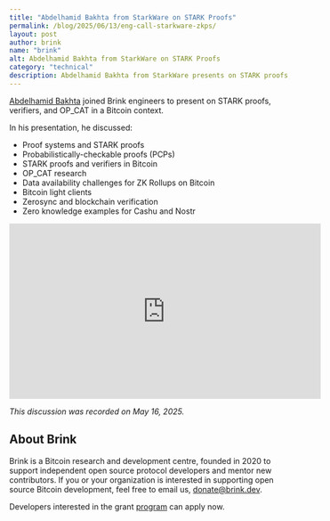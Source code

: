 ```yaml
---
title: "Abdelhamid Bakhta from StarkWare on STARK Proofs"
permalink: /blog/2025/06/13/eng-call-starkware-zkps/
layout: post
author: brink
name: "brink"
alt: Abdelhamid Bakhta from StarkWare on STARK Proofs
category: "technical"
description: Abdelhamid Bakhta from StarkWare presents on STARK proofs, verifiers, and OP_CAT in the context of Bitcoin.
---
```


[Abdelhamid Bakhta][abdel] joined Brink engineers to present on STARK proofs,
verifiers, and OP_CAT in a Bitcoin context.

In his presentation, he discussed:

- Proof systems and STARK proofs
- Probabilistically-checkable proofs (PCPs)
- STARK proofs and verifiers in Bitcoin
- OP_CAT research
- Data availability challenges for ZK Rollups on Bitcoin
- Bitcoin light clients
- Zerosync and blockchain verification
- Zero knowledge examples for Cashu and Nostr

<iframe width="560" height="315" src="https://www.youtube.com/embed/kE4SDcvH0eg?si=oUBW5yNShzLnx3GU" title="YouTube video player" frameborder="0" allow="accelerometer; autoplay; clipboard-write; encrypted-media; gyroscope; picture-in-picture; web-share" referrerpolicy="strict-origin-when-cross-origin" allowfullscreen></iframe>

_This discussion was recorded on May 16, 2025._

## About Brink

Brink is a Bitcoin research and development centre, founded in 2020 to support
independent open source protocol developers and mentor new contributors. If you
or your organization is interested in supporting open source Bitcoin
development, feel free to email us, [donate@brink.dev][donate].

Developers interested in the grant [program][programs] can apply now.

[abdel]: https://x.com/dimahledba
[donate]: mailto:donate@brink.dev
[programs]: /programs
